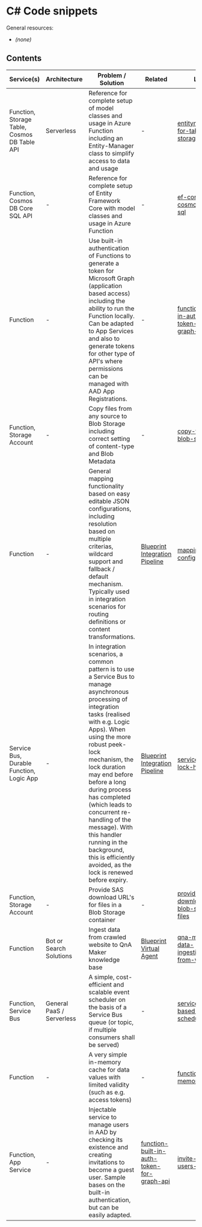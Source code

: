 # C# Code snippets
General resources:
* _(none)_

<!-- Note: Edit tables with https://www.tablesgenerator.com/markdown_tables -->

## Contents

| Service(s)                      | Architecture                | Problem / Solution                      | Related | Link                            |
|---------------------------------|-----------------------------|-----------------------------------------|---------|---------------------------------|
| Function, Storage Table, Cosmos DB Table API | Serverless | Reference for complete setup of model classes and usage in Azure Function including an Entity-Manager class to simplify access to data and usage | - | [entitymanager-for-table-storage](./entitymanager-for-table-storage) |
| Function, Cosmos DB Core SQL API | - | Reference for complete setup of Entity Framework Core with model classes and usage in Azure Function | - | [ef-core-with-cosmos-db-sql](./ef-core-with-cosmos-db-sql) |
| Function | - | Use built-in authentication of Functions to generate a token for Microsoft Graph (application based access) including the ability to run the Function locally. Can be adapted to App Services and also to generate tokens for other type of API's where permissions can be managed with AAD App Registrations. | - | [function-built-in-auth-token-for-graph-api](./function-built-in-auth-token-for-graph-api) |
| Function, Storage Account | - | Copy files from any source to Blob Storage including correct setting of content-type and Blob Metadata | - | [copy-files-to-blob-storage](./copy-files-to-blob-storage) |
| Function | - | General mapping functionality based on easy editable JSON configurations, including resolution based on multiple criterias, wildcard support and fallback / default mechanism. Typically used in integration scenarios for routing definitions or content transformations.  | [Blueprint Integration Pipeline](../../Blueprints/integration-pipeline) | [mapping-configuration](./mapping-configuration) |
| Service Bus, Durable Function, Logic App | - | In integration scenarios, a common pattern is to use a Service Bus to manage asynchronous processing of integration tasks (realised with e.g. Logic Apps). When using the more robust peek-lock mechanism, the lock duration may end before before a long during process has completed (which leads to concurrent re-handling of the message). With this handler running in the background, this is efficiently avoided, as the lock is renewed before expiry.  | [Blueprint Integration Pipeline](../../Blueprints/integration-pipeline) | [service-bus-lock-handler](./service-bus-lock-handler) |
| Function, Storage Account | - | Provide SAS download URL's for files in a Blob Storage container | - | [provide-download-of-blob-storage-files](./provide-download-of-blob-storage-files) |
| Function | Bot or Search Solutions | Ingest data from crawled website to QnA Maker knowledge base | [Blueprint Virtual Agent](../../Blueprints/virtual-agent) | [qna-maker-data-ingestion-from-website](./qna-maker-data-ingestion-from-website) |
| Function, Service Bus | General PaaS / Serverless | A simple, cost-efficient and scalable event scheduler on the basis of a Service Bus queue (or topic, if multiple consumers shall be served) | - | [service-bus-based-event-scheduler](./service-bus-based-event-scheduler) |
| Function | - | A very simple in-memory cache for data values with limited validity  (such as e.g. access tokens) | - | [function-memory-cache](./function-memory-cache) |
| Function, App Service | - | Injectable service to manage users in AAD by checking its existence and creating invitations to become a guest user. Sample bases on the built-in authentication, but can be easily adapted. | [function-built-in-auth-token-for-graph-api](./function-built-in-auth-token-for-graph-api) | [invite-guest-users-to-aad](./invite-guest-users-to-aad) |
